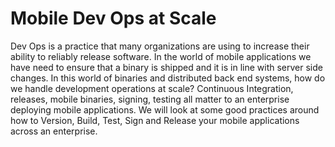 # Mobile Dev Ops at Scale
Dev Ops is a practice that many organizations are using to increase their ability to reliably release software.  In the world of mobile applications we have need to ensure that a binary is shipped and it is in line with server side changes.  In this world of binaries and distributed back end systems, how do we handle development operations at scale?  Continuous Integration, releases, mobile binaries, signing, testing all matter to an enterprise deploying mobile applications.  We will look at some good practices around how to Version, Build, Test, Sign and Release your mobile applications across an enterprise.